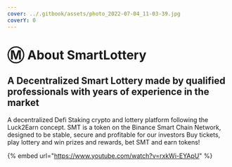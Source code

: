 ```yaml
---
cover: ../.gitbook/assets/photo_2022-07-04_11-03-39.jpg
coverY: 0
---
```


# Ⓜ About SmartLottery

## A Decentralized Smart Lottery made by qualified professionals with years of experience in the market

A decentralized Defi Staking crypto and lottery platform following the Luck2Earn concept. SMT is a token on the Binance Smart Chain Network, designed to be stable, secure and profitable for our investors Buy tickets, play lottery and win prizes and rewards, bet SMT and earn tokens!

{% embed url="https://www.youtube.com/watch?v=rxkWi-EYApU" %}
